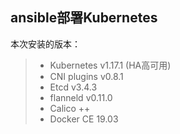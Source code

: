 ## ansible部署Kubernetes
本次安装的版本：
> * Kubernetes v1.17.1 (HA高可用)
> * CNI plugins v0.8.1
> * Etcd v3.4.3
> * flanneld v0.11.0
> * Calico  ++
> * Docker CE 19.03  

